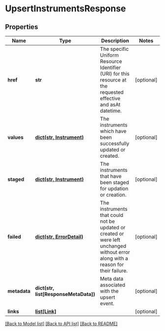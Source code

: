# UpsertInstrumentsResponse


## Properties
Name | Type | Description | Notes
------------ | ------------- | ------------- | -------------
**href** | **str** | The specific Uniform Resource Identifier (URI) for this resource at the requested effective and asAt datetime. | [optional] 
**values** | [**dict(str, Instrument)**](Instrument.md) | The instruments which have been successfully updated or created. | [optional] 
**staged** | [**dict(str, Instrument)**](Instrument.md) | The instruments that have been staged for updation or creation. | [optional] 
**failed** | [**dict(str, ErrorDetail)**](ErrorDetail.md) | The instruments that could not be updated or created or were left unchanged without error along with a reason for their failure. | [optional] 
**metadata** | **dict(str, list[ResponseMetaData])** | Meta data associated with the upsert event. | [optional] 
**links** | [**list[Link]**](Link.md) |  | [optional] 

[[Back to Model list]](../README.md#documentation-for-models) [[Back to API list]](../README.md#documentation-for-api-endpoints) [[Back to README]](../README.md)


